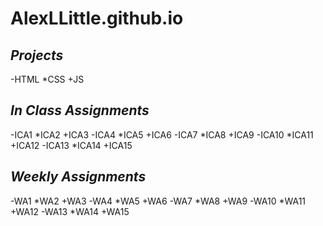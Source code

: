 # AlexLLittle.github.io
 
## ***Projects***

-HTML
*CSS
+JS

## ***In Class Assignments***

-ICA1
*ICA2
+ICA3
-ICA4
*ICA5
+ICA6
-ICA7
*ICA8
+ICA9
-ICA10
*ICA11
+ICA12
-ICA13
*ICA14
+ICA15

## ***Weekly Assignments***

-WA1
*WA2
+WA3
-WA4
*WA5
+WA6
-WA7
*WA8
+WA9
-WA10
*WA11
+WA12
-WA13
*WA14
+WA15